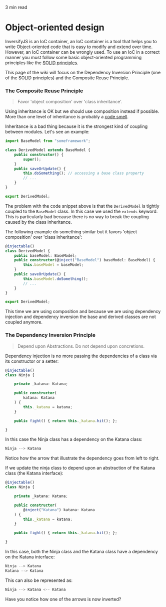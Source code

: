 <p id="reading-time-action-id" align="left">3 min read</p>

# Object-oriented design
InversifyJS is an IoC container, an IoC container is a tool that helps you 
to write Object-oriented code that is easy to modify and extend over time. 
However, an IoC container can be wrongly used. To use an IoC in a correct 
manner you must follow some basic object-oriented programming principles 
like the [SOLID principles](https://en.wikipedia.org/wiki/SOLID_(object-oriented_design)).

This page of the wiki will focus on the Dependency Inversion Principle (one of 
the SOLID principles) and the Composite Reuse Principle.

### The Composite Reuse Principle

> Favor 'object composition' over 'class inheritance'.

Using inheritance is OK but we should use composition instead if possible. 
More than one level of inheritance is probably a [code smell](https://en.wikipedia.org/wiki/Code_smell).

Inheritance is a bad thing because it is the strongest kind of coupling 
between modules. Let's see an example:

```ts
import BaseModel from "someframework";

class DerivedModel extends BaseModel {
    public constructor() {
        super();
    }
    public saveOrUpdate() {
        this.doSomething(); // accessing a base class property
        // ...
    }
}

export DerivedModel;

```

The problem with the code snippet above is that the `DerivedModel` is tightly coupled to the `BaseModel` class.
In this case we used the `extends` keyword. This is particularly bad because there is no way to break the 
coupling caused by the class inheritance.

The following example do something similar but it favors 'object composition' over 'class inheritance':

```ts
@injectable()
class DerivedModel {
    public baseModel: BaseModel;
    public constructor(@inject("BaseModel") baseModel: BaseModel) {
        this.baseModel = baseModel;
    }
    public saveOrUpdate() {
        this.baseModel.doSomething();
        // ...
    }
}

export DerivedModel;
```

This time we are using composition and because we are using dependency injection and dependency inversion 
the base and derived classes are not coupled anymore.

### The Dependency Inversion Principle

> Depend upon Abstractions. Do not depend upon concretions.

Dependency injection is no more passing the dependencies of a class via its constructor or a setter:

```ts
@injectable()
class Ninja {

    private _katana: Katana;

    public constructor(
        katana: Katana
    ) {
        this._katana = katana;
    }

    public fight() { return this._katana.hit(); };

}
```

In this case the Ninja class has a dependency on the Katana class:

```ts
Ninja --> Katana
```

Notice how the arrow that illustrate the dependency goes from left to right.

If we update the ninja class to depend upon an abstraction of the Katana class (the Katana interface):

```ts
@injectable()
class Ninja {

    private _katana: Katana;

    public constructor(
        @inject("Katana") katana: Katana
    ) {
        this._katana = katana;
    }

    public fight() { return this._katana.hit(); };

}
```

In this case, both the Ninja class and the Katana class have a dependency on the Katana interface:

```ts
Ninja --> Katana 
Katana --> Katana
```

This can also be represented as:

```ts
Ninja --> Katana <-- Katana
```

Have you notice how one of the arrows is now inverted?
